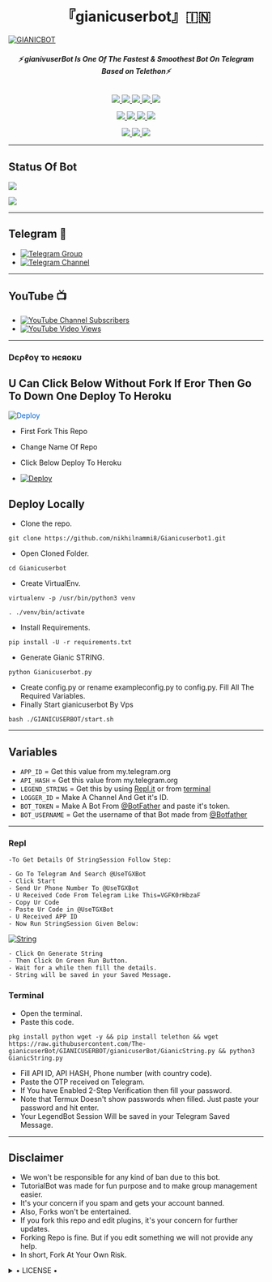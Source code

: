 <h1 align="center">
<b> 『gianicuserbot』🇮🇳 </b>
</h1>

[![GIANICBOT](https://te.legra.ph/file/7a20cbd1a6710063e8d03.jpg)](https://github.com/nikhilnammi8/Gianicuserbot1)

<h6 align="center">
  <b>⚡ gianivuserBot Is One Of The Fastest & Smoothest Bot On Telegram Based on Telethon⚡</b>
</h6>

<p align="center">
<a href="https:" alt="GitHub closed issues"> <img src="https://img.shields.io/github/issues-closed-raw/nikhilnammi8/Gianicuserbot1?style=flat&logo=github&color=success" /> </a>
<a href="https://github.com/nikhilnammi8/Gianicuserbot1/graphs/contributors" alt="GitHub contributors"> <img src="https://img.shields.io/github/contributors/nikhilnammi8/Gianicuserbot1?style=flat&logo=github" /> </a>
<a href="https://github.com/nikhilnammi8/Gianicuserbot1/network/members" alt="GitHub forks"> <img src="https://img.shields.io/github/forks/nikhilnammi8/Gianicuserbot1?label=Forks&logo=github" /> </a>
<a href="https://github.com/nikhilnammi8/Gianicuserbot1" alt="GitHub closed pull requests"> <img src="https://img.shields.io/github/issues-pr-closed-raw/nikhilnammi8/Gianicuserbot1?color=success" /> </a>
<a href="https://github.com/nikhilnammi8/Gianicuserbot1 alt="GitHub issues"> <img src="https://img.shields.io/github/issues-raw/nikhilnammi8/Gianicuserbot1?style=flat&logo=github&color=yellow" /> </a>
</p>
<p align="center">
<a href="https://github.com/nikhilnammi8/Gianicuserbot1//www.python.org/" alt="made-with-python"> <img src="https://img.shields.io/badge/Made%20with-Python-1f425f.svg?style=flat&logo=python&color=blue" /> </a>
<a href="https://github.com/nikhilnammi8/Gianicuserbot1" alt="Docker!"> <img src="https://aleen42.github.io/badges/src/docker.svg" /> </a>
<a href="https://github.com/nikhilnammi8/Gianicuserbot1" alt="GitHub repo size"> <img src="https://img.shields.io/github/repo-size/nikhilnammi8/Gianicuserbot1" /> </a>
<a href="https://github.com/nikhilnammi8/Gianicuserbot1/blob/master/LICENSE" alt="GPLv3 license"> <img src="https://img.shields.io/badge/License-GPLv3-blue.svg" /> </a>
</p>
<p align="center">
<a href="https://t.me/Gianicbotsupport" alt="Telegram!"> <img src="https://aleen42.github.io/badges/src/telegram.svg" /> </a>
<a href="https://github.com/nikhilnammi8/Gianicuserbot1/graphs/commit-activity" alt="Maintenance"> <img src="https://img.shields.io/badge/Maintained%3F-yes-green.svg" /> </a>
<a href="https://makeapullrequest.com" alt="PRs Welcome"> <img src="https://img.shields.io/badge/PRs-welcome-brightgreen.svg?style=flat-square" /> </a>
</p>

------
## Status Of Bot 
<p align="left">
    <a href="https://github.com/nikhilnammi8/Gianicuserbot1/network/members"><img src="https://img.shields.io/github/nikhilnammi8/Gianicuserbot1?label=Forks&logoColor=Black&style=social"></a><p align="left"><a href="https://github.com/nikhilnammi8/Gianicuserbot1/stargazers"><img src="https://img.shields.io/github/stars/nikhilnammi8/Gianicuserbot1?logoColor=Blue&style=social"></a><p align="left"><a href="https://github.com/nikhilnammi8/Gianicuserbot1"></a><p align="left"><a href="https://github.com/nikhilnammi8/Gianicuserbot1?"></a>

------
## Telegram 🏪
- [![Telegram Group](https://img.shields.io/badge/Telegram-Group-brightgreen)](https://t.me/Gianicbotsupport)
- [![Telegram Channel](https://img.shields.io/badge/Telegram-Channel-brightgreen)](https://t.me/Gianicbotsupport)

------
## YouTube 📺
- [![YouTube Channel Subscribers](https://img.shields.io/youtube/channel/subscribers/UCvp8PY25PTRhFDZjLv3sVfg?style=social)](https://youtube.com/channel/UCvp8PY25PTRhFDZjLv3sVfg)
- [![YouTube Video Views](https://img.shields.io/youtube/views/9dQgdUJfk_k?label=Tutorial+•+Heroku+•&style=social)](https://youtu.be/9dQgdUJfk_k)

------------
<h3> Dєρℓογ το нєяοκυ </h3>

## U Can Click Below Without Fork If Eror Then Go To Down One Deploy To Heroku

<a href="https://heroku.com/deploy/" rel="nofollow" style="background-color: initial; box-sizing: border-box; color: #0366d6; text-decoration-line: none;"><img alt="Deploy" data-canonical-src="https://www.herokucdn.com/deploy/button.svg" src="https://camo.githubusercontent.com/83b0e95b38892b49184e07ad572c94c8038323fb/68747470733a2f2f7777772e6865726f6b7563646e2e636f6d2f6465706c6f792f627574746f6e2e737667" style="border-style: none; box-sizing: initial; max-width: 100%;" /></a></div>
</a>

- First Fork This Repo

- Change Name Of Repo

- Click Below Deploy To Heroku


- [![Deploy](httpshttps://te.legra.ph/file/7a20cbd1a6710063e8d03.jpg)](https://heroku.com/deploy/)

## Deploy Locally

- Clone the repo. 

`git clone https://github.com/nikhilnammi8/Gianicuserbot1.git`
- Open Cloned Folder.

`cd Gianicuserbot`
- Create VirtualEnv.

`virtualenv -p /usr/bin/python3 venv`

`. ./venv/bin/activate`
- Install Requirements.

`pip install -U -r requirements.txt`
- Generate Gianic STRING.

`python Gianicuserbot.py`
- Create config.py or rename exampleconfig.py to config.py. Fill All The Required Variables.
- Finally Start gianicuserbot By Vps

`bash ./GIANICUSERBOT/start.sh`

---------

## Variables

- `APP_ID`  =  Get this value from my.telegram.org
- `API_HASH`  =  Get this value from my.telegram.org
- `LEGEND_STRING`  =  Get this by using [Repl.it](#Repl) or from [terminal](#Terminal)
- `LOGGER_ID`  =  Make A Channel And Get it's ID.
- `BOT_TOKEN`  =  Make A Bot From [@BotFather](https://t.me/botfather) and paste it's token.
- `BOT_USERNAME`  =  Get the username of that Bot made from [@Botfather](https://t.me/botfather)

------
### Repl


    -To Get Details Of StringSession Follow Step: 

    - Go To Telegram And Search @UseTGXBot
    - Click Start
    - Send Ur Phone Number To @UseTGXBot
    - U Received Code From Telegram Like This=VGFK0rHbzaF
    - Copy Ur Code
    - Paste Ur Code in @UseTGXBot
    - U Received APP ID
    - Now Run StringSession Given Below:
   

[![String](https://te.legra.ph/file/7a20cbd1a6710063e8d03.jpg)](https://replit.com/@KrishnaJaiswal1/LEGENDBOT#main.py) 

    - Click On Generate String
    - Then Click On Green Run Button.
    - Wait for a while then fill the details.
    - String will be saved in your Saved Message.


### Terminal
- Open the terminal.
- Paste this code.

`pkg install python wget -y && pip install telethon && wget https://raw.githubusercontent.com/The-gianicuserBot/GIANICUSERBOT/gianicuserBot/GianicString.py && python3 GianicString.py`
- Fill API ID, API HASH, Phone number (with country code).
- Paste the OTP received on Telegram.
- If You have Enabled 2-Step Verification then fill your password.
- Note that Termux Doesn't show passwords when filled. Just paste your password and hit enter.
- Your LegendBot Session Will be saved in your Telegram Saved Message.


------
## Disclaimer
- We won't be responsible for any kind of ban due to this bot.
- TutorialBot was made for fun purpose and to make group management easier.
- It's your concern if you spam and gets your account banned.
- Also, Forks won't be entertained.
- If you fork this repo and edit plugins, it's your concern for further updates.
- Forking Repo is fine. But if you edit something we will not provide any help.
- In short, Fork At Your Own Risk.

<details>

  <summary> • LICENSE • </summary>

![](https://www.gnu.org/graphics/gplv3-or-later.png)

Gianicuserbot

Poject [GIANICUSERBOT](https://github.com/nikhilnammi8/Gianicuserbot1) is free software: you can redistribute it and/or modify

it under the terms of the GNU General Public License as published by

the Free Software Foundation, either version 3 of the License, or

(at your option) any later version.

This program is distributed in the hope that it will be useful,

but WITHOUT ANY WARRANTY; without even the implied warranty of

MERCHANTABILITY or FITNESS FOR A PARTICULAR PURPOSE.  See the

GNU General Public License for more details.

You should have received a copy of the GNU General Public License

along with this program. If not, see <https://www.gnu.org/licenses/>.

</details>
